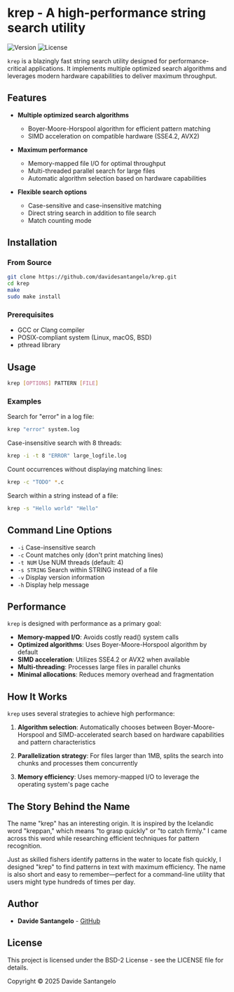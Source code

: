 # krep - A high-performance string search utility

![Version](https://img.shields.io/badge/version-0.1.0-blue)
![License](https://img.shields.io/badge/license-BSD-green)

`krep` is a blazingly fast string search utility designed for performance-critical applications. It implements multiple optimized search algorithms and leverages modern hardware capabilities to deliver maximum throughput.

## Features

- **Multiple optimized search algorithms**
  - Boyer-Moore-Horspool algorithm for efficient pattern matching
  - SIMD acceleration on compatible hardware (SSE4.2, AVX2)
  
- **Maximum performance**
  - Memory-mapped file I/O for optimal throughput
  - Multi-threaded parallel search for large files
  - Automatic algorithm selection based on hardware capabilities

- **Flexible search options**
  - Case-sensitive and case-insensitive matching
  - Direct string search in addition to file search
  - Match counting mode

## Installation

### From Source

```bash
git clone https://github.com/davidesantangelo/krep.git
cd krep
make
sudo make install
```

### Prerequisites

- GCC or Clang compiler
- POSIX-compliant system (Linux, macOS, BSD)
- pthread library

## Usage

```bash
krep [OPTIONS] PATTERN [FILE]
```

### Examples

Search for "error" in a log file:
```bash
krep "error" system.log
```

Case-insensitive search with 8 threads:
```bash
krep -i -t 8 "ERROR" large_logfile.log
```

Count occurrences without displaying matching lines:
```bash
krep -c "TODO" *.c
```

Search within a string instead of a file:
```bash
krep -s "Hello world" "Hello"
```

## Command Line Options

- `-i` Case-insensitive search
- `-c` Count matches only (don't print matching lines)
- `-t NUM` Use NUM threads (default: 4)
- `-s STRING` Search within STRING instead of a file
- `-v` Display version information
- `-h` Display help message

## Performance

`krep` is designed with performance as a primary goal:

- **Memory-mapped I/O**: Avoids costly read() system calls
- **Optimized algorithms**: Uses Boyer-Moore-Horspool algorithm by default
- **SIMD acceleration**: Utilizes SSE4.2 or AVX2 when available
- **Multi-threading**: Processes large files in parallel chunks
- **Minimal allocations**: Reduces memory overhead and fragmentation

## How It Works

`krep` uses several strategies to achieve high performance:

1. **Algorithm selection**: Automatically chooses between Boyer-Moore-Horspool and SIMD-accelerated search based on hardware capabilities and pattern characteristics

2. **Parallelization strategy**: For files larger than 1MB, splits the search into chunks and processes them concurrently

3. **Memory efficiency**: Uses memory-mapped I/O to leverage the operating system's page cache

## The Story Behind the Name

The name "krep" has an interesting origin. It is inspired by the Icelandic word "kreppan," which means "to grasp quickly" or "to catch firmly." I came across this word while researching efficient techniques for pattern recognition.

Just as skilled fishers identify patterns in the water to locate fish quickly, I designed "krep" to find patterns in text with maximum efficiency. The name is also short and easy to remember—perfect for a command-line utility that users might type hundreds of times per day.
## Author

- **Davide Santangelo** - [GitHub](https://github.com/davidesantangelo)

## License

This project is licensed under the BSD-2 License - see the LICENSE file for details.

Copyright © 2025 Davide Santangelo
